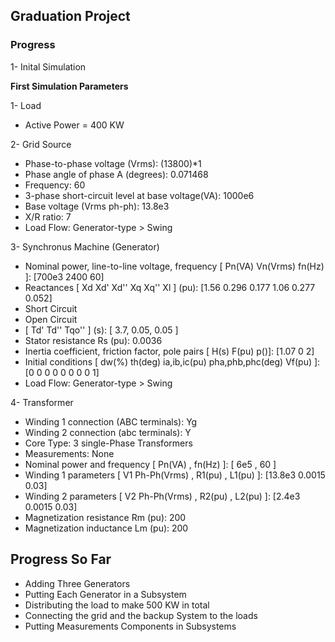 ## Graduation Project

### Progress

1- Inital Simulation

**First Simulation Parameters**

1- Load 
- Active Power = 400 KW

2- Grid Source
- Phase-to-phase voltage (Vrms): (13800)*1
- Phase angle of phase A (degrees): 0.071468
- Frequency: 60
- 3-phase short-circuit level at base voltage(VA): 1000e6
- Base voltage (Vrms ph-ph): 13.8e3
- X/R ratio: 7
- Load Flow: Generator-type > Swing

3- Synchronus Machine (Generator)
- Nominal power, line-to-line voltage, frequency [ Pn(VA)  Vn(Vrms)  fn(Hz) ]: [700e3 2400 60]
- Reactances [ Xd  Xd'  Xd''  Xq  Xq''  Xl ] (pu): [1.56 0.296 0.177 1.06 0.277 0.052]
- Short Circuit
- Open Circuit
- [ Td'  Td''  Tqo'' ] (s): [ 3.7, 0.05, 0.05 ]
- Stator resistance Rs (pu): 0.0036
- Inertia coefficient, friction factor, pole pairs [ H(s)  F(pu)  p()]: [1.07 0 2]
- Initial conditions [ dw(%)  th(deg)  ia,ib,ic(pu)  pha,phb,phc(deg)  Vf(pu) ]: [0 0 0 0 0 0 0 0 1]
- Load Flow: Generator-type > Swing

4- Transformer
- Winding 1 connection (ABC terminals): Yg
- Winding 2 connection (abc terminals): Y
- Core Type: 3 single-Phase Transformers
- Measurements: None
- Nominal power and frequency  [ Pn(VA) , fn(Hz) ]: [ 6e5 , 60 ]
- Winding 1 parameters [ V1 Ph-Ph(Vrms) , R1(pu) , L1(pu) ]: [13.8e3 0.0015 0.03]
- Winding 2 parameters [ V2 Ph-Ph(Vrms) , R2(pu) , L2(pu) ]: [2.4e3 0.0015 0.03]
- Magnetization resistance  Rm (pu): 200
- Magnetization inductance  Lm (pu): 200


## Progress So Far ##

- Adding Three Generators
- Putting Each Generator in a Subsystem
- Distributing the load to make 500 KW in total
- Connecting the grid and the backup System to the loads
- Putting Measurements Components in Subsystems 




